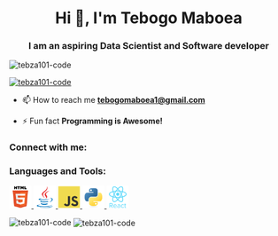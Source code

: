 <h1 align="center">Hi 👋, I'm Tebogo Maboea</h1>
<h3 align="center">I am an aspiring Data Scientist and Software developer</h3>

<p align="left"> <img src="https://komarev.com/ghpvc/?username=tebza101-code&label=Profile%20views&color=0e75b6&style=flat" alt="tebza101-code" /> </p>

<p align="left"> <a href="https://github.com/ryo-ma/github-profile-trophy"><img src="https://github-profile-trophy.vercel.app/?username=tebza101-code" alt="tebza101-code" /></a> </p>

- 📫 How to reach me **tebogomaboea1@gmail.com**

- ⚡ Fun fact **Programming is Awesome!**

<h3 align="left">Connect with me:</h3>
<p align="left">
</p>

<h3 align="left">Languages and Tools:</h3>
<p align="left"> <a href="https://www.w3.org/html/" target="_blank" rel="noreferrer"> <img src="https://raw.githubusercontent.com/devicons/devicon/master/icons/html5/html5-original-wordmark.svg" alt="html5" width="40" height="40"/> </a> <a href="https://www.java.com" target="_blank" rel="noreferrer"> <img src="https://raw.githubusercontent.com/devicons/devicon/master/icons/java/java-original.svg" alt="java" width="40" height="40"/> </a> <a href="https://developer.mozilla.org/en-US/docs/Web/JavaScript" target="_blank" rel="noreferrer"> <img src="https://raw.githubusercontent.com/devicons/devicon/master/icons/javascript/javascript-original.svg" alt="javascript" width="40" height="40"/> </a> <a href="https://www.python.org" target="_blank" rel="noreferrer"> <img src="https://raw.githubusercontent.com/devicons/devicon/master/icons/python/python-original.svg" alt="python" width="40" height="40"/> </a> <a href="https://reactjs.org/" target="_blank" rel="noreferrer"> <img src="https://raw.githubusercontent.com/devicons/devicon/master/icons/react/react-original-wordmark.svg" alt="react" width="40" height="40"/> </a> </p>

<p><img align="left" src="https://github-readme-stats.vercel.app/api/top-langs?username=tebza101-code&show_icons=true&locale=en&layout=compact" alt="tebza101-code" /></p>

<p>&nbsp;<img align="center" src="https://github-readme-stats.vercel.app/api?username=tebza101-code&show_icons=true&locale=en" alt="tebza101-code" /></p>
